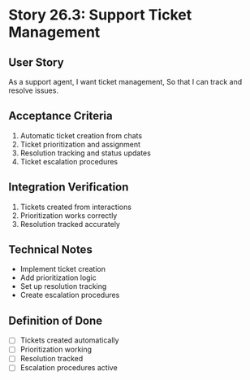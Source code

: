 # Story 26.3: Support Ticket Management

## User Story

As a support agent,
I want ticket management,
So that I can track and resolve issues.

## Acceptance Criteria

1. Automatic ticket creation from chats
2. Ticket prioritization and assignment
3. Resolution tracking and status updates
4. Ticket escalation procedures

## Integration Verification

1. Tickets created from interactions
2. Prioritization works correctly
3. Resolution tracked accurately

## Technical Notes

- Implement ticket creation
- Add prioritization logic
- Set up resolution tracking
- Create escalation procedures

## Definition of Done

- [ ] Tickets created automatically
- [ ] Prioritization working
- [ ] Resolution tracked
- [ ] Escalation procedures active
